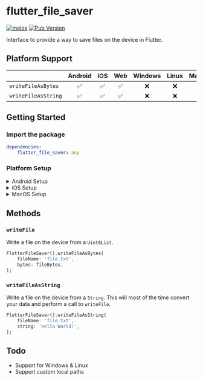 # flutter_file_saver

[![melos](https://img.shields.io/badge/maintained%20with-melos-f700ff.svg)](https://github.com/invertase/melos)
[![Pub Version](https://img.shields.io/pub/v/flutter_file_saver)](https://pub.dev/packages/flutter_file_saver)

Interface to provide a way to save files on the device in Flutter.

## Platform Support

| | Android | iOS | Web | Windows | Linux | MacOS |
| :--- | :---: | :---: | :---: | :---: | :---: | :---: |
| `writeFileAsBytes` | ✅ | ✅ | ✅  | ❌️ | ❌️ | ✅ |
| `writeFileAsString` | ✅ | ✅ | ✅  | ❌️ | ❌️ | ✅ |

## Getting Started

### Import the package

```yaml
dependencies:
    flutter_file_saver: any
```

### Platform Setup

<details>
<summary>Android Setup</summary>

```gradle
android {
    defaultConfig {
        minSdkVersion 19
    }
}
```

[Check example](https://github.com/TesteurManiak/flutter_file_saver/blob/main/packages/flutter_file_saver/example/android/app/build.gradle#L45-L54)
</details>

<details>
<summary>iOS Setup</summary>

Add the following permissions to your `ios/Runner/Info.plist`:

```xml
<key>UISupportsDocumentBrowser</key>
<true/>
<key>UIFileSharingEnabled</key>
<true/>
<key>LSSupportsOpeningDocumentsInPlace</key>
<true/>
```

[Check example](https://github.com/TesteurManiak/flutter_file_saver/blob/main/packages/flutter_file_saver/example/ios/Runner/Info.plist#L48-L53)
</details>

<details>
<summary>MacOS Setup</summary>

Add the following permissions to your `macos/Runner/DebugProfile.entitlements`:

```xml
<key>com.apple.security.files.user-selected.read-write</key>
<true/>
```

[Check example](https://github.com/TesteurManiak/flutter_file_saver/blob/main/packages/flutter_file_saver/example/macos/Runner/DebugProfile.entitlements#L11-L12)
</details>

## Methods

### `writeFile`

Write a file on the device from a `Uint8List`.

```dart
FlutterFileSaver().writeFileAsBytes(
    fileName: 'file.txt',
    bytes: fileBytes,
);
```

### `writeFileAsString`

Write a file on the device from a `String`. This will most of the time convert your data and perform a call to `writeFile`.

```dart
FlutterFileSaver().writeFileAsString(
    fileName: 'file.txt',
    string: 'Hello World!',
);
```

## Todo

* Support for Windows & Linux
* Support custom local paths